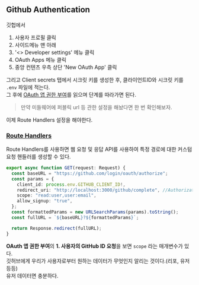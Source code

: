 ## Github Authentication

깃헙에서

1. 사용자 프로필 클릭
2. 사이드메뉴 맨 아래
3. '<> Developer settings' 메뉴 클릭
4. OAuth Apps 메뉴 클릭
5. 중앙 컨텐츠 우측 상단 'New OAuth App' 클릭

그리고 Client secrets 탭에서 시크릿 키를 생성한 후, 클라이언트ID와 시크릿 키를 `.env` 파일에 적는다.  
그 후에 [OAuth 앱 권한 부여](https://docs.github.com/ko/apps/oauth-apps/building-oauth-apps/authorizing-oauth-apps)를 읽으며 단계를 따라가면 된다.

> 만약 미들웨어에 퍼블릭 url 등 관한 설정을 해놨다면 한 번 확인해보자.

이제 Route Handlers 설정을 해야한다.

### [Route Handlers](https://velog.io/@rlaugs15/Route-Handler)

Route Handlers를 사용하면 웹 요청 및 응답 API를 사용하여 특정 경로에 대한 커스텀 요청 핸들러를 생성할 수 있다.

```typescript
export async function GET(request: Request) {
  const baseURL = "https://github.com/login/oauth/authorize";
  const params = {
    client_id: process.env.GITHUB_CLIENT_ID!,
    redirect_uri: "http://localhost:3000/github/complete", //Authorization callback URL (인증 콜백 URL)
    scope: "read:user,user:email",
    allow_signup: "true",
  };
  const formattedParams = new URLSearchParams(params).toString();
  const fullURL = `${baseURL}?${formattedParams}`;

  return Response.redirect(fullURL);
}
```

**OAuth 앱 권한 부여**의 **1. 사용자의 GitHub ID 요청**을 보면 `scope` 라는 매개변수가 있다.  
깃허브에게 우리가 사용자로부터 원하는 데이터가 무엇인지 알리는 것이다.(리포, 유저 등등)  
유저 데이터면 충분하다.
